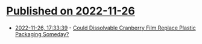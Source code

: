 # [Published on 2022-11-26](index.md)

* [2022-11-26, 17:33:39](https://news.ycombinator.com/item?id=33754723) - [Could Dissolvable Cranberry Film Replace Plastic Packaging Someday?](https://modernfarmer.com/2022/11/cranberry-film-packaging/)
